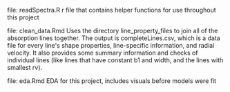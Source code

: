 file: readSpectra.R
	r file that contains helper functions for use throughout this project

file: clean_data.Rmd
	Uses the directory line_property_files to join all of the absorption lines together. The output is completeLines.csv, which is a data file for every line's shape properties, line-specific information, and radial velocity. It also provides some summary information and checks of individual lines (like lines that have constant b1 and width, and the lines with smallest rv).
	
file: eda.Rmd
	EDA for this project, includes visuals before models were fit
	